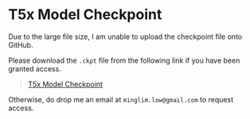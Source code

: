 # T5x Model Checkpoint
Due to the large file size, I am unable to upload the checkpoint file onto GitHub. 

Please download the `.ckpt` file from the following link if you have been granted access. 
> [T5x Model Checkpoint](https://drive.google.com/file/d/14zTRVsr5fy3GaDl3a3Q_e5YYSo-CVuwO/view?usp=sharing)

Otherwise, do drop me an email at `minglim.low@gmail.com` to request access.
